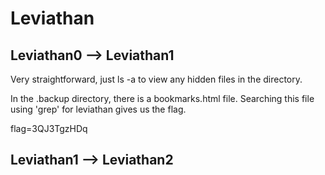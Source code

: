 # Leviathan

## Leviathan0 --> Leviathan1

Very straightforward, just ls -a to view any hidden files in the directory.

In the .backup directory, there is a bookmarks.html file. Searching this file using 'grep' for leviathan gives us the flag.

flag=3QJ3TgzHDq

## Leviathan1 --> Leviathan2
